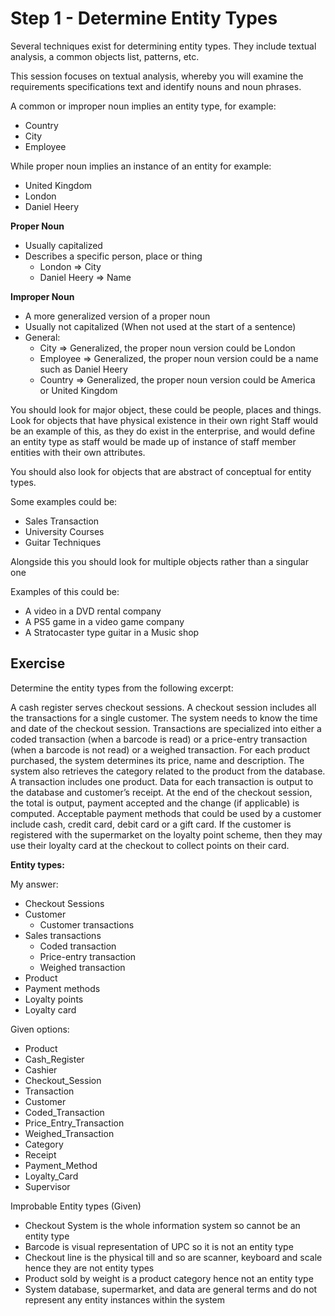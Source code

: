 # Step 1 - Determine Entity Types 

Several techniques exist for determining entity types. They include textual analysis, a common objects list, patterns, etc. 

This session focuses on textual analysis, whereby you will examine the requirements specifications text and identify nouns and noun phrases. 

A common or improper noun implies an entity type, for example: 
  - Country 
  - City
  - Employee 

While proper noun implies an instance of an entity for example: 
  - United Kingdom 
  - London
  - Daniel Heery

**Proper Noun**
  - Usually capitalized 
  - Describes a specific person, place or thing 
    - London => City 
    - Daniel Heery => Name 

**Improper Noun**
  - A more generalized version of a proper noun
  - Usually not capitalized (When not used at the start of a sentence)
  - General: 
    - City => Generalized, the proper noun version could be London 
    - Employee => Generalized, the proper noun version could be a name such as Daniel Heery 
    - Country => Generalized, the proper noun version could be America or United Kingdom 

You should look for major object, these could be people, places and things. 
Look for objects that have physical existence in their own right
Staff would be an example of this, as they do exist in the enterprise, and would define an entity type as staff would be made up of instance of staff member entities with their own attributes. 

You should also look for objects that are abstract of conceptual for entity types. 

Some examples could be: 
  - Sales Transaction 
  - University Courses  
  - Guitar Techniques 

Alongside this you should look for multiple objects rather than a singular one

Examples of this could be:

- A video in a DVD rental company 
- A PS5 game in a video game company 
- A Stratocaster type guitar in a Music shop 

## Exercise 

Determine the entity types from the following excerpt:

A cash register serves checkout sessions. A checkout session includes all the transactions for a single customer. The system needs to know the time and date of the checkout session. Transactions are specialized into either a coded transaction (when a barcode is read) or a price-entry transaction (when a barcode is not read) or a weighed transaction. For each product purchased, the system determines its price, name and description. The system also retrieves the category related to the product from the database. A transaction includes one product. Data for each transaction is output to the database and customer’s receipt. At the end of the checkout session, the total is output, payment accepted and the change (if applicable) is computed. Acceptable payment methods that could be used by a customer include cash, credit card, debit card or a gift card. If the customer is registered with the supermarket on the loyalty point scheme, then they may use their loyalty card at the checkout to collect points on their card.

**Entity types:**

My answer: 

- Checkout Sessions
- Customer
  - Customer transactions
- Sales transactions 
  - Coded transaction 
  - Price-entry transaction 
  - Weighed transaction 
- Product 
- Payment methods 
- Loyalty points 
- Loyalty card

Given options: 

- Product 
- Cash_Register
- Cashier 
- Checkout_Session 
- Transaction 
- Customer 
- Coded_Transaction 
- Price_Entry_Transaction 
- Weighed_Transaction 
- Category 
- Receipt
- Payment_Method 
- Loyalty_Card 
- Supervisor 

Improbable Entity types (Given)

- Checkout System is the whole information system so cannot be an entity type 
- Barcode is visual representation of UPC so it is not an entity type 
- Checkout line is the physical till and so are scanner, keyboard and scale hence they are not entity types 
- Product sold by weight is a product category hence not an entity type 
- System database, supermarket, and data are general terms and do not represent any entity instances within the system
